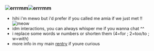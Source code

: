 ### ![errrmm](https://user-images.githubusercontent.com/118755924/208465416-06167c3c-42ca-4ff0-9def-5de4182a1d49.png)![errrmm](https://user-images.githubusercontent.com/118755924/208465493-dfae4f73-13ab-433c-8b4f-019a4ec4dd60.png)
- hihi i'm mewo but i'd prefer if you called me amia if we just met !! ![meow](https://user-images.githubusercontent.com/118755924/208464431-b6327e61-12f9-4a41-9098-d0f4f9cf3c08.gif)
- idm interactions, you can always whisper me if you wanna chat ^^
- i replace some words w numbers or shorten them (4=for ; 2=too/to ; w=with)
- more info in my main [rentry](https://rentry.co/mew0) if youre curious 
<!--
**mewoooz/mewoooz** is a ✨ _special_ ✨ repository because its `README.md` (this file) appears on your GitHub profile.

Here are some ideas to get you started:

- 🔭 I’m currently working on ...
- 🌱 I’m currently learning ...
- 👯 I’m looking to collaborate on ...
- 🤔 I’m looking for help with ...
- 💬 Ask me about ...
- 📫 How to reach me: ...
- 😄 Pronouns: ...
- ⚡ Fun fact: ...
-->
